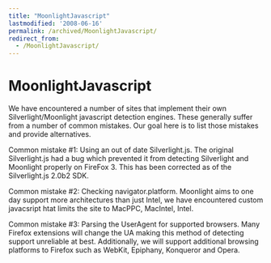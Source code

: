 ```yaml
---
title: "MoonlightJavascript"
lastmodified: '2008-06-16'
permalink: /archived/MoonlightJavascript/
redirect_from:
  - /MoonlightJavascript/
---
```


MoonlightJavascript
===================

We have encountered a number of sites that implement their own Silverlight/Moonlight javascript detection engines. These generally suffer from a number of common mistakes. Our goal here is to list those mistakes and provide alternatives.

Common mistake \#1: Using an out of date Silverlight.js. The original Silverlight.js had a bug which prevented it from detecting Silverlight and Moonlight properly on FireFox 3. This has been corrected as of the Silverlight.js 2.0b2 SDK.

Common mistake \#2: Checking navigator.platform. Moonlight aims to one day support more architectures than just Intel, we have encountered custom javacsript htat limits the site to MacPPC, MacIntel, Intel.

Common mistake \#3: Parsing the UserAgent for supported browsers. Many Firefox extensions will change the UA making this method of detecting support unreliable at best. Additionally, we will support additional browsing platforms to Firefox such as WebKit, Epiphany, Konqueror and Opera.

